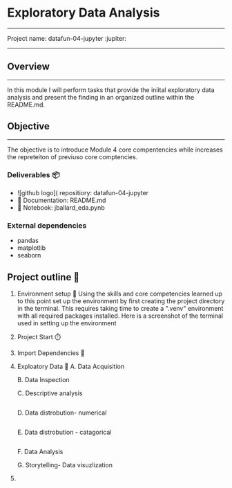 # Exploratory Data Analysis
______________________________________________________________
Project name: datafun-04-jupyter :jupiter:
___________________________________________________________
## Overview
____________________________________________________________
 In this module I will perform tasks that provide the iniital exploratory data analysis and present the finding in an organized outline within the README.md. 

## Objective
_____________________________________________________
 The objective is to introduce Module 4 core compentencies while increases the repreteiton of previuso core comptencies.


### Deliverables 📦
* ![github logo]( repositiory: datafun-04-jupyter
* 📰 Documentation: README.md
* 📔 Notebook: jballard_eda.pynb

### External dependencies
- pandas
- matplotlib
- seaborn
  
## Project outline 📝
 1. Environment setup 🌲
    Using the skills and core competencies learned up to this point set up the environment by first creating the project directory in the terminal.  This requires taking time to create a ".venv" environment with all required packages installed. Here is a screenshot of the terminal used in setting up the environment
    ![]()
 3. Project Start ⏱️
    

 5. Import Dependencies 🐼

 6. Exploatory Data 🧭
    A. Data Acquisition
    
    B. Data Inspection
             ![]()
    
    C. Descriptive analysis

    ![]()
    
    D. Data distrobution- numerical
    
     ![]()
    
    E. Data distrobution - catagorical
    
    ![]()
    
    F. Data Analysis
    
    G. Storytelling- Data visuzlization

 
8. 
